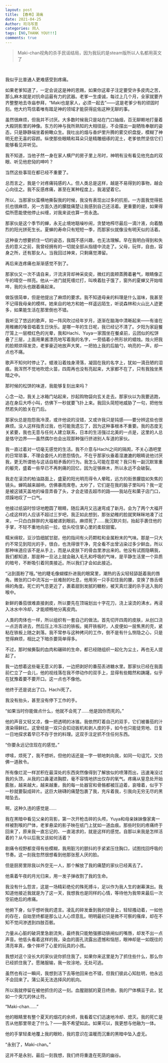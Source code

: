 ```yaml
---
layout: post
title: 【春希】渴痛
date: 2021-04-25
Author: 司马写意
categories: 同人
tags: [NO,THANK YOU!!!]
comments: true
---
```


> Maki-chan视角的杀手民谣结局，因为我玩的是steam版所以人名都用英文了

<br />

我似乎比普通人更难感受到疼痛。

如果老爹知道了，一定会说这是神的恩赐，如果你这辈子注定要受许多皮肉之苦，那么麻木就是对抗命运最有力的武器。老爹一生虔诚，每过上几个月，全家就要齐齐整整地去寺庙参拜，“Maki也是家人，必须一起去”——这是老爹少有的顽固时刻。他大约笃信着唯有踏足神的领域才能获得庇佑这种无聊的事。

虽然很麻烦，但我并不讨厌。大多数时候我只是站在门口抽烟，百无聊赖地打量着大殿阴影里的神像。东方的神与我所熟知的大相径庭，不会摆出一副牺牲奉献的姿态，只是静静端坐着俯瞰众生。我吐出的烟与香炉里升腾的雾交织盘旋，模糊了神明无悲无喜的容颜。纵使那些眼睛和耳朵只是精雕细琢的泥土，老爹依然坚信它们能够看见并听见。

我不知道，当他孑然一身在家人横尸的房子里上吊时，神明有没有看见他充血的双眼、听见他悲恸的呻吟？

当然这些事现在都已经不重要了。

总而言之，我是个对疼痛钝感的人。但人类总是这样，越是不易得到的事物，越会心向往之。我不反感疼痛，甚至在某种程度上，我渴望着它。

所以，当那家伙蛮横地撕裂我的时候，我没有表现出过多的抗拒。一方面我觉得抵抗也很麻烦，另一方面久违的朦胧痛楚让我感到自己还活着。更重要的是，如果得偿所愿能使他停止纠缠，对我来说也算一劳永逸。

那家伙是这个季节的蝉，永无止境地聒噪吵闹，贪婪地榨尽最后一滴汁液，向着酷烈的阳光拼死生长。夏蝉的寿命只有短短一季，而那家伙就像没有明天似的活着。

这种奋力想要抓住一切的姿态，我既不感兴趣，也无法理解。早在我明白得到和失去的意义之前，我曾经拥有的一切就全部从指缝中流走了。父母，玩伴，自由，容身之所，还有那女人。当我回过神来，只剩痛觉滞留。

再后来连疼痛也渐渐感觉不到了。



那家伙又一次不请自来，汗流浃背却神采奕奕，微红的面颊蒸腾着暑气，眼睛像正午的晴空一样亮。他从一进门就死缠烂打，叫唤着肚子饿了，窗外的夏蝉又开始喧哗，我的头也跟着痛起来。

做饭很简单，但是他提出了麻烦的要求。我不知道母亲的料理是什么滋味，我甚至不记得我母亲的模样。她来自的地方和她一样遥远陌生，听说森林和火山比人迹更多，如果能生活在那里倒也不错。

我听见了悠远的歌声，如一阵风吹过经年岁月，逐渐在脑海中清晰起来——有谁在用稚嫩的嗓音唱着生日快乐。是哪一年的生日呢，我已经记不清了。夕阳为家庭餐厅笼上一层橙红色的光晕，我和Hachi、Yuya一家围坐在餐桌前，云团似的松饼叠了三层，上面用果酱漂亮地写着我的名字，一旁插着小熊形状的蜡烛。烛火把我的脸颊烘得发烫，老爹豪迈地放声大笑，一把拍上我的后脑勺，响亮的一声，却一点也不痛。

歌声不知何时停止了。蜡液沿着烛身滑落，凝固在我的名字上，犹如一滴丑陋的泪痕。我浑然不觉地吹熄火苗，四周再也没有亮起来，大家都不在了，只有我独坐黑暗之中。

那时候的松饼的味道，我能够复刻出来吗？

心念一动，我关上冰箱门站起来，抄起购物袋向玄关走去。那家伙以为我要逃跑，追在身后大呼小叫，仿佛下一秒就要飞扑上来。我回头简短地威胁了一句，把他怅然若失的脸关在门后。



那家伙总是抱怨我冷漠，或许他说的没错，又或许我只是钝感——要分辨这些也很麻烦。没人这样指责过我，也可能我遗忘了，因为这种事根本不重要。我的态度无关紧要，我也无意与任何人建立联系，日本的生活强过北美的一点是，这里的人总是恪守边界——虽然偶尔也会出现那种强行挤进别人车道的家伙。

我一直过着对一切毫无感觉的生活。我不介意与Hachi之间的隔阂，不关心酒吧里的日常琐事，不理会委托人的恩怨情仇，不在乎那家伙垂着湿漉漉的眼睛说他讨厌我，更无所谓他与这话自相矛盾的行为。我怎么可能在意呢？我只有一副沉默笨重的躯壳，盛着一些早已不再刺痛的回忆，因为足够麻木，所以永远不会破裂。

我走在滚烫的柏油路面上，盛夏的阳光明亮得令人晕眩，远方的街景朦胧如失焦的镜头。蝉鸣越来越响，仿佛暴雨席卷。太吵了，它们是在我的脑子里叫吗？我一定是被这铺天盖地的噪音弄昏了头，才会走错去超市的路——我站在和菓子店门口，烦躁地叹了一口气。



他接过纸袋时惊讶地瞪圆了眼睛，随后满月又迅速弯成了新月。会为了两个大福开心成这样的人应该不超过三岁吧，我正如此想到，那张幼稚的脸就笑眯眯地凑了过来，一只白白胖胖的大福被递到眼前。麻烦死了……我沉默片刻，抬起手裹住他的手掌，不轻不重地向前一拉，低头咬住掌心里的柔软甜蜜。

糯米绵软，豆沙馅细腻甘甜，他的指间有火药颗粒和金属粉末的气味。那是一只大约不常见到阳光的手，很白，也洗得很干净，完全看不出曾沾染过多少鲜血，所以那种味道应该不是从手上，而是从皮肤下的骨血里渗出来的。他没有试图隐瞒我，我们都知道，那是种一旦沾上就会融入毛孔和呼吸的气味，是平静生活里一个异质的暗号，不断吸引着同类接近。所以我们才会如此接近。

“沾到面粉了哦。”他的睫毛像蝴蝶扑进我的眼窝里，潮热的舌尖轻轻舔舐着我的唇角。微张的口中流泻出一丝难耐的吐息，他用另一只手扣住我的腰，变换了唇舌缠绵的角度。死亡的气息更近了，裹着甜到发腻的糖粉，被天真烂漫的杀手送入我的喉中。



新鲜的番茄很难直接剥皮，所以要先在顶端划出十字花刀，浇上滚烫的沸水，再浸入冰水中冷却，才能顺畅地分离皮肉。

人类的肉体也一样，所以组织有一套自己的做法。首先切开四周的皮肤，从创口浇一点沥青进去，然后压上冷冻过的铁板。揭开铁板时，人皮便如一层焦黑的壳，紧粘在铁板上随之剥落。我不常参与这种拷问的工作，倒不是有什么恻隐之心，只是觉得麻烦，相比之下暗杀要简单得多。

不过，那时候撕裂的血肉和碾碎的生命，都已经随组织一起化为尘土，再也无人提起了。

我一边想着这些毫无意义的事，一边把剥好的番茄丢进糖水里。那家伙已经在我面前伫立了一会儿，他的视线落在我不停动作的双手上，显得有些黯然和踌躇，似乎在犹豫着要不要开口。这一点也不像他。

他终于还是说出了口。Hachi死了。

我没有抬头，甚至没有停下工作的手。

“如果当时你能做点什么，他就不会死了……他是因你而死的。”

他的声音又轻又凉，像一把透明的冰锥。我依然盯着自己的双手，它们被番茄的汁液染得鲜红。这曾经是一双只会扣动扳机和剥人皮的手，如今也只能徒劳地、日复一日地探求着早已不存于世的料理。这双手注定抓不住任何东西。

“你要永远记住现在的感觉。”

啰嗦，烦死了，我不想听。但他的话还是一字一顿地刺向我，如同一句诅咒，又仿佛一道赦令。

所有像烂泥一样淤积在最深处的东西突然像得到了解放似的喷薄而出，迅速淹没过我的头顶，从我的口鼻灌进胸腔，毫不容情地挤出仅存的氧气。疼痛从窒息处开始膨胀，越来越大，越来越重，我的每一处器官和骨骼都被压迫着，哀嚎着，似乎下一秒就要裂成碎片。这巨大磅礴的痛楚包裹了我，充斥着我，引我向无穷无尽的黑暗坠去。

啊，这种久违的感觉是……

我在黑暗中看见父亲的背影，第一次开枪击碎的头颅，Yuya和母亲妹妹像家禽一样被割喉的尸体，老爹悬梁的影子映在纸门上犹如一道血痕。那些时刻的疼痛终于回来了，原来我一直忘记的、一直渴求的，就是这样的感觉。自那以来我是怎样活着的？从今以后我又该如何活着？

剧痛令视野都变得有些模糊，我用脏污的颤抖的手紧紧压住胸口，试图找回呼吸的节奏。这一刻我忽然很想看到他那张惹人厌的脸。

但是厨房里除我以外空无一人，那个解放了我的痛楚的家伙已经离去了。



他乘着午夜的月光归来，用一发子弹收割了我的生命。

我没有什么怨言，这是一场精彩绝伦的殊死搏斗，足以作为我人生的谢幕演出。我知道他接近我就是为了这一天，我想我也是同样的心情，等待他为我带来最后一次空前绝后的疼痛。

他俯下身，似乎想听我的遗言。凌乱的碎发垂到我的锁骨上，轻轻搔动着，一如他的存在，自始至终都是那么让人心烦意乱。明明最初只是微不可察的瘙痒，却在不知不觉间渗透到四肢百骸。

力量从心脏的破洞里急剧流失，最终我只能勉强挪动铁闸似的嘴唇，却发不出一点声音。他低头看着这样的我，染血的面孔流露出遗憾和恼怒，眼神却是一如既往的清亮率真，像个摔坏了心爱的玩具的小孩。

我想对这个没长大的家伙说你抓住我了。如果你来这里是为了抓住些什么，那么你已经抓住我了。愿赌服输，我一败涂地，无处可逃。

虽然也有过一瞬间，我想到活下去等他回来也不错，但我们彼此心知肚明，他永远不会回来了。蒲公英无法选择风的航向。

所以我就停留在被他抓住的这一刻。血腥甜腻的夏日终曲，我的尸体横亘于此，犹如一个突兀的休止符。

“Maki-chan……”

他的眼睛里有整个夏天的烟花的余烬，我看着它们迅速地冷却、熄灭。我的死亡是否从他那里带走了什么？——我不希望如此。如果可以，我更想与他融为一体。

他的手掌轻柔地覆上我的眼睑，我的意识在温暖而沉重的黑暗中坠入虚无。

“永别了，Maki-chan。”

这并不是永别，最后一刻我想，我们终将重逢在死荫的幽谷。
